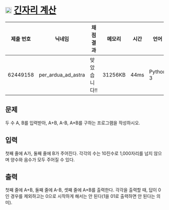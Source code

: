 # <img width="20px"  src="https://d2gd6pc034wcta.cloudfront.net/tier/1.svg" class="solvedac-tier"> [긴자리 계산](https://www.acmicpc.net/problem/2338) 

| 제출 번호 | 닉네임 | 채점 결과 | 메모리 | 시간 | 언어 | 코드 길이 |
|---|---|---|---|---|---|---|
|62449158|per_ardua_ad_astra|맞았습니다!! |31256KB|44ms|Python 3|66B|

## 문제
<p>두 수 A, B를 입력받아, A+B, A-B, A×B를 구하는 프로그램을 작성하시오.</p>

## 입력
<p>첫째 줄에 A가, 둘째 줄에 B가 주어진다. 각각의 수는 10진수로 1,000자리를 넘지 않으며 양수와 음수가 모두 주어질 수 있다.</p>

## 출력
<p>첫째 줄에 A+B, 둘째 줄에 A-B, 셋째 줄에 A×B를 출력한다. 각각을 출력할 때, 답이 0인 경우를 제외하고는 0으로 시작하게 해서는 안 된다(1을 01로 출력하면 안 된다는 의미).</p>

